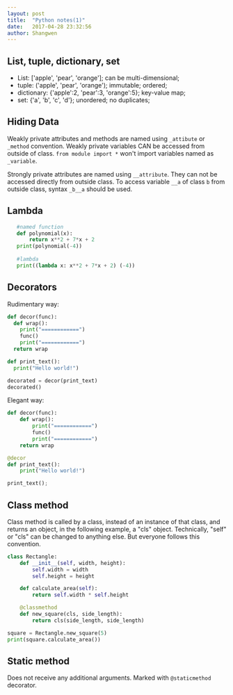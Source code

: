 ```yaml
---
layout: post
title:  "Python notes(1)"
date:   2017-04-28 23:32:56
author: Shangwen
---
```


## List, tuple, dictionary, set

+ List: ['apple', 'pear', 'orange']; can be multi-dimensional;
+ tuple: ('apple', 'pear', 'orange'); immutable; ordered;
+ dictionary: {'apple':2, 'pear':3, 'orange':5}; key-value map;
+ set: {'a', 'b', 'c', 'd'}; unordered; no duplicates;

## Hiding Data

Weakly private attributes and methods are named using `_attibute` or `_method` convention.
Weakly private variables CAN be accessed from outside of class.
`from module import *` won't import variables named as `_variable`.

Strongly private attributes are named using `__attribute`. They can not be accessed directly from outside class.
To access variable `__a` of class `b` from outside class, syntax `_b__a` should be used.

## Lambda

```python
   #named function
   def polynomial(x):
       return x**2 + 7*x + 2
   print(polynomial(-4))
   
   #lambda
   print((lambda x: x**2 + 7*x + 2) (-4))
   ```
   
## Decorators

Rudimentary way:
```python
def decor(func):
  def wrap():
    print("============")
    func()
    print("============")
  return wrap

def print_text():
  print("Hello world!")

decorated = decor(print_text)
decorated()
```

Elegant way:
```python
def decor(func):
    def wrap():
        print("============")
        func()
        print("============")
    return wrap

@decor
def print_text():
    print("Hello world!")

print_text();
```

## Class method

Class method is called by a class, instead of an instance of that class, and returns an object,
in the following example, a "cls" object. Technically, "self" or "cls" can be
changed to anything else. But everyone follows this convention.

```python
class Rectangle:
    def __init__(self, width, height):
        self.width = width
        self.height = height

    def calculate_area(self):
        return self.width * self.height

    @classmethod
    def new_square(cls, side_length):
        return cls(side_length, side_length)

square = Rectangle.new_square(5)
print(square.calculate_area())
```
## Static method

Does not receive any additional arguments. Marked with `@staticmethod` decorator.

